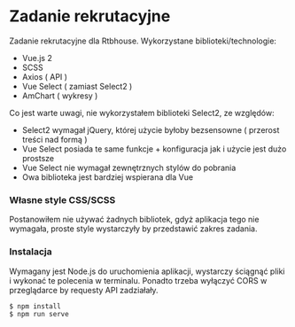 # Zadanie rekrutacyjne

Zadanie rekrutacyjne dla Rtbhouse. 
Wykorzystane biblioteki/technologie:
  - Vue.js 2
  - SCSS
  - Axios ( API )
  - Vue Select ( zamiast Select2 )
  - AmChart ( wykresy )

Co jest warte uwagi, nie wykorzystałem biblioteki Select2, ze względów:
  - Select2 wymagał jQuery, której użycie byłoby bezsensowne ( przerost treści nad formą )
  - Vue Select posiada te same funkcje + konfiguracja jak i użycie jest dużo prostsze
  - Vue Select nie wymagał zewnętrznych stylów do pobrania
  - Owa biblioteka jest bardziej wspierana dla Vue
  
  
### Własne style CSS/SCSS
Postanowiłem nie używać żadnych bibliotek, gdyż aplikacja tego nie wymagała, proste style wystarczyły by przedstawić zakres zadania.

### Instalacja

Wymagany jest Node.js do uruchomienia aplikacji, wystarczy ściągnąć pliki i wykonać te polecenia w terminalu.
Ponadto trzeba wyłączyć CORS w przeglądarce by requesty API zadziałały. 

```sh
$ npm install
$ npm run serve
```